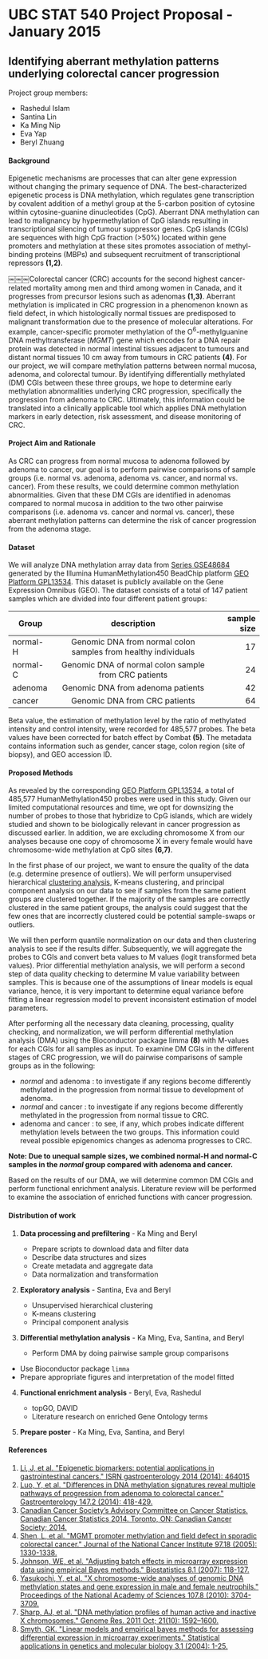 
UBC STAT 540 Project Proposal - January 2015
================================================
Identifying aberrant methylation patterns underlying colorectal cancer progression
----------------

Project group members:
* Rashedul Islam
* Santina Lin
* Ka Ming Nip
* Eva Yap
* Beryl Zhuang

#### Background
Epigenetic mechanisms are processes that can alter gene expression without changing the primary sequence of DNA. The best-characterized epigenetic process is DNA methylation, which regulates gene transcription by covalent addition of a methyl group at the 5-carbon position of cytosine within cytosine-guanine dinucleotides (CpG). Aberrant DNA methylation can lead to malignancy by hypermethylation of CpG islands resulting in transcriptional silencing of tumour suppressor genes. CpG islands (CGIs) are sequences with high CpG fraction (>50%) located within gene promoters and methylation at these sites promotes association of methyl-binding proteins (MBPs) and subsequent recruitment of transcriptional repressors **(1,2)**.

￼￼￼Colorectal cancer (CRC) accounts for the second highest cancer-related mortality among men and third among women in Canada, and it progresses from precursor lesions such as adenomas **(1,3)**. Aberrant methylation is implicated in CRC progression in a phenomenon known as field defect, in which histologically normal tissues are predisposed to malignant transformation due to the presence of molecular alterations. For example, cancer-specific promoter methylation of the O<sup>6</sup>-methylguanine DNA methyltransferase (*MGMT*) gene which encodes for a DNA repair protein was detected in normal intestinal tissues adjacent to tumours and distant normal tissues 10 cm away from tumours in CRC patients **(4)**. For our project, we will compare methylation patterns between normal mucosa, adenoma, and colorectal tumour. By identifying differentially methylated (DM) CGIs between these three groups, we hope to determine early methylation abnormalities underlying CRC progression, specifically the progression from adenoma to CRC. Ultimately, this information could be translated into a clinically applicable tool which applies DNA methylation markers in early detection, risk assessment, and disease monitoring of CRC. 

#### Project Aim and Rationale
As CRC can progress from normal mucosa to adenoma followed by adenoma to cancer, our goal is to perform pairwise comparisons of sample groups (i.e. normal vs. adenoma, adenoma vs. cancer, and normal vs. cancer). From these results, we could determine common methylation abnormalities. Given that these DM CGIs are identified in adenomas compared to normal mucosa in addition to the two other pairwise comparisons (i.e. adenoma vs. cancer and normal vs. cancer), these aberrant methylation patterns can determine the risk of cancer progression from the adenoma stage. 

#### Dataset
We will analyze DNA methylation array data from [Series GSE48684](http://www.ncbi.nlm.nih.gov/geo/query/acc.cgi?acc=GSE48684) generated by the Illumina HumanMethylation450 BeadChip platform [GEO Platform GPL13534](http://www.ncbi.nlm.nih.gov/geo/query/acc.cgi?acc=GPL13534 "Platform GPL13534"). This dataset is publicly available on the Gene Expression Omnibus (GEO). The dataset consists of a total of 147 patient samples which are divided into four different patient groups: 

| Group |  description| sample size |
| ------------- |:-------------:| -----:|
| normal-H |  Genomic DNA from normal colon samples from healthy individuals      | 17 |
| normal-C  |    Genomic DNA of normal colon sample from CRC patients  | 24  |
| adenoma   |    Genomic DNA from adenoma patients |    42  |
| cancer |    Genomic DNA from CRC patients | 64  |

Beta value, the estimation of methylation level by the ratio of methylated intensity and control intensity, were recorded for 485,577 probes. The beta values have been corrected for batch effect by Combat **(5)**. The metadata contains information such as gender, cancer stage, colon region (site of biopsy), and GEO accession ID. 

#### Proposed Methods
As revealed by the corresponding [GEO Platform GPL13534](http://www.ncbi.nlm.nih.gov/geo/query/acc.cgi?acc=GPL13534 "Platform GPL13534"), a total of 485,577 HumanMethylation450 probes were used in this study. Given our limited computational resources and time, we opt for downsizing the number of probes to those that hybridize to CpG islands, which are widely studied and shown to be biologically relevant in cancer progression as discussed earlier. In addition, we are excluding chromosome X from our analyses because one copy of chromosome X in every female would have chromosome-wide methylation at CpG sites **(6,7)**.

In the first phase of our project, we want to ensure the quality of the data (e.g. determine presence of outliers). We will perform unsupervised hierarchical [clustering analysis](http://www.statmethods.net/advstats/cluster.html), K-means clustering, and principal component analysis on our data to see if samples from the same patient groups are clustered together. If the majority of the samples are correctly clustered in the same patient groups, the analysis could suggest that the few ones that are incorrectly clustered could be potential sample-swaps or outliers.

We will then perform quantile normalization on our data and then clustering analysis to see if the results differ. Subsequently, we will aggregate the probes to CGIs and convert beta values to M values (logit transformed beta values). Prior differential methylation analysis, we will perform a second step of data quality checking to determine M value variability between samples. This is because one of the assumptions of linear models is equal variance, hence, it is very important to determine equal variance before fitting a linear regression model to prevent inconsistent estimation of model parameters. 

After performing all the necessary data cleaning, processing, quality checking, and normalization, we will perform differential methylation analysis (DMA) using the Bioconductor package limma **(8)** with M-values for each CGIs for all samples as input. To examine DM CGIs in the different stages of CRC progression, we will do pairwise comparisons of sample groups as in the following:

- *normal* and adenoma : to investigate if any regions become differently methylated in the progression from normal tissue to development of adenoma.  
- *normal* and cancer : to investigate if any regions become differently methylated in the progression from normal tissue to CRC.  
- adenoma and cancer : to see, if any, which probes indicate different methylation levels between the two groups. This information could reveal possible epigenomics changes as adenoma progresses to CRC. 

**Note: Due to unequal sample sizes, we combined normal-H and normal-C samples in the *normal* group compared with adenoma and cancer.**

Based on the results of our DMA, we will determine common DM CGIs and perform functional enrichment analysis. Literature review will be performed to examine the association of enriched functions with cancer progression.

#### Distribution of work

1. **Data processing and prefiltering** - Ka Ming and Beryl
	- Prepare scripts to download data and filter data
	- Describe data structures and sizes 
	- Create metadata and aggregate data
	- Data normalization and transformation 

2. **Exploratory analysis** - Santina, Eva and Beryl
	- Unsupervised hierarchical clustering
	- K-means clustering 
	- Principal component analysis

3. **Differential methylation analysis** - Ka Ming, Eva, Santina, and Beryl
	- Perform DMA by doing pairwise sample group comparisons
  - Use Bioconductor package `limma`
  - Prepare appropriate figures and interpretation of the model fitted

4. **Functional enrichment analysis** - Beryl, Eva, Rashedul 
	- topGO, DAVID
	- Literature research on enriched Gene Ontology terms

5. **Prepare poster** - Ka Ming, Eva, Santina, and Beryl

#### References
1. [Li, J, et al. "Epigenetic biomarkers: potential applications in gastrointestinal cancers." ISRN gastroenterology 2014 (2014): 464015](http://www.ncbi.nlm.nih.gov/pubmed/24729878)	
2. [Luo, Y, et al. "Differences in DNA methylation signatures reveal multiple pathways of progression from adenoma to colorectal cancer." Gastroenterology 147.2 (2014): 418-429.](http://www.ncbi.nlm.nih.gov/pubmed/24793120)
3. [Canadian Cancer Society’s Advisory Committee on Cancer Statistics. Canadian Cancer Statistics 2014. Toronto, ON: Canadian Cancer Society; 2014.](http://www.cancer.ca/~/media/cancer.ca/CW/cancer%20information/cancer%20101/Canadian%20cancer%20statistics/Canadian-Cancer-Statistics-2014-EN.pdf)
4. [Shen, L, et al. "MGMT promoter methylation and field defect in sporadic colorectal cancer." Journal of the National Cancer Institute 97.18 (2005): 1330-1338.](http://www.ncbi.nlm.nih.gov/pubmed/16174854)
5. [Johnson, WE, et al. "Adjusting batch effects in microarray expression data using empirical Bayes methods." Biostatistics 8.1 (2007): 118-127.](http://www.ncbi.nlm.nih.gov/pubmed/16632515)
6. [Yasukochi, Y, et al. "X chromosome-wide analyses of genomic DNA methylation states and gene expression in male and female neutrophils." Proceedings of the National Academy of Sciences 107.8 (2010): 3704-3709.](http://www.ncbi.nlm.nih.gov/pubmed/20133578)
7. [Sharp, AJ, et al. "DNA methylation profiles of human active and inactive X chromosomes." Genome Res. 2011 Oct; 21(10): 1592–1600.](http://www.ncbi.nlm.nih.gov/pubmed/21862626)
8. [Smyth, GK. "Linear models and empirical bayes methods for assessing differential expression in microarray experiments." Statistical applications in genetics and molecular biology 3.1 (2004): 1-25.](http://www.ncbi.nlm.nih.gov/pubmed/16646809)
